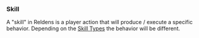 ### Skill

A "skill" in Reldens is a player action that will produce / execute a specific behavior.
Depending on the [Skill Types](skill-types.md) the behavior will be different.
